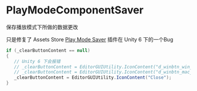 # PlayModeComponentSaver
保存播放模式下所做的数据更改

只是修复了 Assets Store [Play Mode Saver](https://assetstore.unity.com/packages/tools/utilities/play-mode-saver-104836)  插件在 Unity 6 下的一个Bug

```c#
if (_clearButtonContent == null)
{
   // Unity 6 下会报错
   // _clearButtonContent = EditorGUIUtility.IconContent("d_winbtn_win_close");
   // _clearButtonContent = EditorGUIUtility.IconContent("d_winbtn_mac_close");
   _clearButtonContent = EditorGUIUtility.IconContent("Close");
}
```

